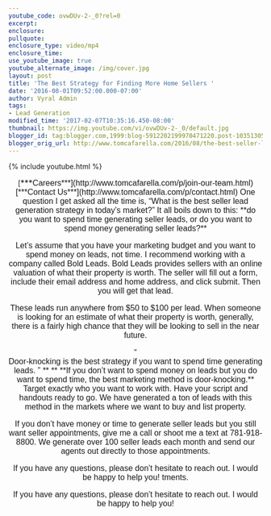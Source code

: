 ```yaml
---
youtube_code: ovwDUv-2-_0?rel=0
excerpt:
enclosure:
pullquote:
enclosure_type: video/mp4
enclosure_time:
use_youtube_image: true
youtube_alternate_image: /img/cover.jpg
layout: post
title: 'The Best Strategy for Finding More Home Sellers '
date: '2016-08-01T09:52:00.000-07:00'
author: Vyral Admin
tags:
- Lead Generation
modified_time: '2017-02-07T10:35:16.450-08:00'
thumbnail: https://img.youtube.com/vi/ovwDUv-2-_0/default.jpg
blogger_id: tag:blogger.com,1999:blog-5912202199970471220.post-1035130546939809358
blogger_orig_url: http://www.tomcafarella.com/2016/08/the-best-seller-lead-generation.html
---
```

{% include youtube.html %}
 
<div style="text-align: center;">[<span style="font-size: medium;">***<span style="font-size: normal;"><span style="font-family: &quot;arial&quot; , &quot;helvetica&quot; , sans-serif;">Car<span style="font-family: &quot;arial&quot; , &quot;helvetica&quot; , sans-serif;">e<span style="font-family: &quot;arial&quot; , &quot;helvetica&quot; , sans-serif;">ers***](http://www.tomcafarella.com/p/join-our-team.html)<div style="text-align: center;"><span style="font-size: medium;"><span style="font-family: &quot;arial&quot; , &quot;helvetica&quot; , sans-serif;">[***<span style="font-family: &quot;arial&quot; , &quot;helvetica&quot; , sans-serif;"><span style="font-family: &quot;arial&quot; , &quot;helvetica&quot; , sans-serif;"><span style="font-family: &quot;arial&quot; , &quot;helvetica&quot; , sans-serif;">Conta<span style="font-family: &quot;arial&quot; , &quot;helvetica&quot; , sans-serif;">ct Us***](http://www.tomcafarella.com/p/contact.html) 
<span style="font-size: normal;"><span style="font-family: &quot;arial&quot; , &quot;helvetica&quot; , sans-serif;">One question I get asked all the time is, “What is the best seller lead generation strategy in today’s market?” It all boils down to this: **<span style="font-family: &quot;arial&quot; , &quot;helvetica&quot; , sans-serif;">do you want to spend time generating seller leads, or do you want to spend money generating seller leads?** 

Let’s assume that you have your marketing budget and you want to spend money on leads, not time. I recommend working with a company called Bold Leads. Bold Leads provides sellers with an online valuation of what their property is worth. The seller will fill out a form, include their email address and home address, and click submit. Then you will get that lead. 

These leads run anywhere from $50 to $100 per lead. When someone is looking for an estimate of what their property is worth, generally, there<span style="font-family: &quot;arial&quot; , &quot;helvetica&quot; , sans-serif;"> i<span style="font-family: &quot;arial&quot; , &quot;helvetica&quot; , sans-serif;">s a fairly high chance that they will be looking to sell in the near future. 

<div class="quote-box"><span style="font-size: normal;"><span style="font-family: &quot;arial&quot; , &quot;helvetica&quot; , sans-serif;"><span class="quote quote-left">“ 
<div class="quote-text"><span style="font-size: normal;"><span style="font-family: &quot;arial&quot; , &quot;helvetica&quot; , sans-serif;">Door-knocking is the best strategy if you want to spend time generating leads.     <span style="font-size: normal;"><span style="font-family: &quot;arial&quot; , &quot;helvetica&quot; , sans-serif;"> 
<span style="font-size: normal;"><span style="font-family: &quot;arial&quot; , &quot;helvetica&quot; , sans-serif;"><span class="quote quote-right">” <span style="font-size: normal;"><span style="font-family: &quot;arial&quot; , &quot;helvetica&quot; , sans-serif;">** ** 
<span style="font-size: normal;"><span style="font-family: &quot;arial&quot; , &quot;helvetica&quot; , sans-serif;">**If you don’t want to spend money on leads but you do want to spend time, the best marketing method is door-knocking.** Target exactly who you want to work with. Have your script and handouts ready to go. We have generated a ton of leads with this method in the markets where we want to buy and list property. 

If you don’t have money or time to generate seller leads but you still want seller appointments, give me a call or shoot me a text at 781-918-8800. We generate over 100 seller leads each month and send our agents out directly to those appointments. 

If you have any questions, please don’t hesitate to reach out. I would be happy to help you! tments. 

If you have any questions, please don’t hesitate to reach out. I would be happy to help you! 